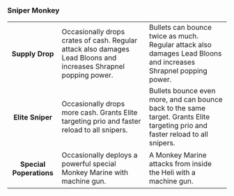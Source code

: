 ### Sniper Monkey


<table>
   <tr>
    <td align='center'>
       <h4>Supply Drop</h4>
    </td>
    <td>
       Occasionally drops crates of cash. Regular attack also damages Lead Bloons and increases Shrapnel popping power.
    </td>
    <td>
       Bullets can bounce twice as much. Regular attack also damages Lead Bloons and increases Shrapnel popping power.
    </td>
</tr><tr>
    <td align='center'>
       <h4>Elite Sniper</h4>
    </td>
    <td>
       Occasionally drops more cash. Grants Elite targeting prio and faster reload to all snipers.
    </td>
    <td>
       Bullets bounce even more, and can bounce back to the same target. Grants Elite targeting prio and faster reload to all snipers.
    </td>
</tr><tr>
    <td align='center'>
       <h4>Special Poperations</h4>
    </td>
    <td>
       Occasionally deploys a powerful special Monkey Marine with machine gun.
    </td>
    <td>
       A Monkey Marine attacks from inside the Heli with a machine gun.
    </td>
</tr>
</table>